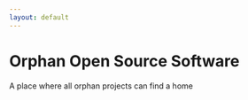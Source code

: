 ```yaml
---
layout: default
---
```


# Orphan Open Source Software

A place where all orphan projects can find a home
